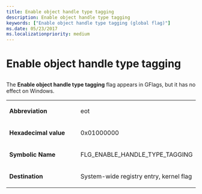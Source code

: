 ```yaml
---
title: Enable object handle type tagging
description: Enable object handle type tagging
keywords: ["Enable object handle type tagging (global flag)"]
ms.date: 05/23/2017
ms.localizationpriority: medium
---
```


# Enable object handle type tagging


## <span id="ddk_enable_object_handle_type_tagging_dtools"></span><span id="DDK_ENABLE_OBJECT_HANDLE_TYPE_TAGGING_DTOOLS"></span>


The **Enable object handle type tagging** flag appears in GFlags, but it has no effect on Windows.

<table>
<colgroup>
<col width="50%" />
<col width="50%" />
</colgroup>
<tbody>
<tr class="odd">
<td align="left"><p><strong>Abbreviation</strong></p></td>
<td align="left"><p>eot</p></td>
</tr>
<tr class="even">
<td align="left"><p><strong>Hexadecimal value</strong></p></td>
<td align="left"><p>0x01000000</p></td>
</tr>
<tr class="odd">
<td align="left"><p><strong>Symbolic Name</strong></p></td>
<td align="left"><p>FLG_ENABLE_HANDLE_TYPE_TAGGING</p></td>
</tr>
<tr class="even">
<td align="left"><p><strong>Destination</strong></p></td>
<td align="left"><p>System-wide registry entry, kernel flag</p></td>
</tr>
</tbody>
</table>

 

 

 






